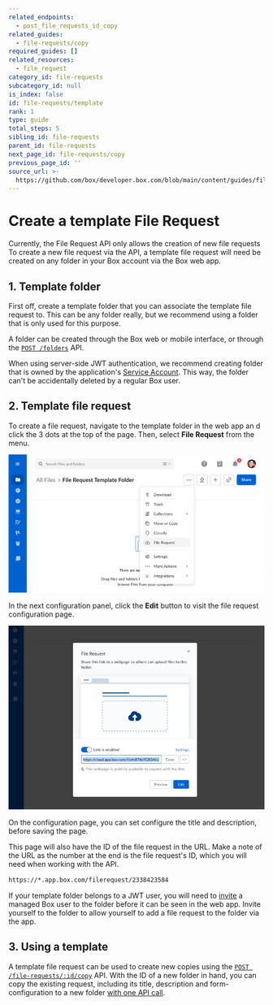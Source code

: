 ```yaml
---
related_endpoints:
  - post_file_requests_id_copy
related_guides:
  - file-requests/copy
required_guides: []
related_resources:
  - file_request
category_id: file-requests
subcategory_id: null
is_index: false
id: file-requests/template
rank: 1
type: guide
total_steps: 5
sibling_id: file-requests
parent_id: file-requests
next_page_id: file-requests/copy
previous_page_id: ''
source_url: >-
  https://github.com/box/developer.box.com/blob/main/content/guides/file-requests/1-template.md
---
```

# Create a template File Request

Currently, the File Request API only allows the creation of new file requests
To create a new file request via the API, a template file request will need be
created on any folder in your Box account via the Box web app.

## 1. Template folder

First off, create a template folder that you can associate the template file
request to. This can be any folder really, but we recommend using a
folder that is only used for this purpose.

A folder can be created through the Box web or mobile interface, or through the
[`POST /folders`](e://post_folders) API.

<Message notice>

When using server-side JWT authentication, we recommend creating folder that
is owned by the application's
[Service Account](g://authentication/user-types/app-users). This way, the
folder can't be accidentally deleted by a regular Box user.

</Message>

## 2. Template file request

To create a file request, navigate to the template folder in the web app an
d click the 3 dots at the top of the page. Then, select **File Request** from
the menu.

<ImageFrame center shadow>

![Create a file request](./images/create.png)

</ImageFrame>

In the next configuration panel, click the **Edit** button to visit the file
request configuration page.

<ImageFrame center shadow>

![Edit a file request](./images/edit.png)

</ImageFrame>

On the configuration page, you can set configure the title and description,
before saving the page.

This page will also have the ID of the file request in the URL. Make a note of
the URL as the number at the end is the file request's ID, which you will need
when working with the API.

```sh
https://*.app.box.com/filerequest/2338423584
```

<Message warning>

If your template folder belongs to a JWT user, you will need to
[invite](e://post-collaborations) a managed Box user to the folder before
it can be seen in the web app. Invite yourself to the folder to allow yourself
to add a file request to the folder via the app.

</Message>

## 3. Using a template

A template file request can be used to create new copies using the
[`POST /file-requests/:id/copy`](e://post_file_requests_id_copy)
API. With the ID of a new folder in hand, you can copy the existing
request, including its title, description and form-configuration
to a new folder [with one API call](g://file-requests/copy).